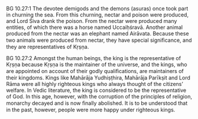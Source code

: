 BG 10.27:1	The devotee demigods and the demons (asuras) once took part in churning the sea. From this churning, nectar and poison were produced, and Lord Śiva drank the poison. From the nectar were produced many entities, of which there was a horse named Uccaiḥśravā. Another animal produced from the nectar was an elephant named Airāvata. Because these two animals were produced from nectar, they have special signiﬁcance, and they are representatives of Kṛṣṇa.

BG 10.27:2	Amongst the human beings, the king is the representative of Kṛṣṇa because Kṛṣṇa is the maintainer of the universe, and the kings, who are appointed on account of their godly qualiﬁcations, are maintainers of their kingdoms. Kings like Mahārāja Yudhiṣṭhira, Mahārāja Parīkṣit and Lord Rāma were all highly righteous kings who always thought of the citizens’ welfare. In Vedic literature, the king is considered to be the representative of God. In this age, however, with the corruption of the principles of religion, monarchy decayed and is now ﬁnally abolished. It is to be understood that in the past, however, people were more happy under righteous kings.